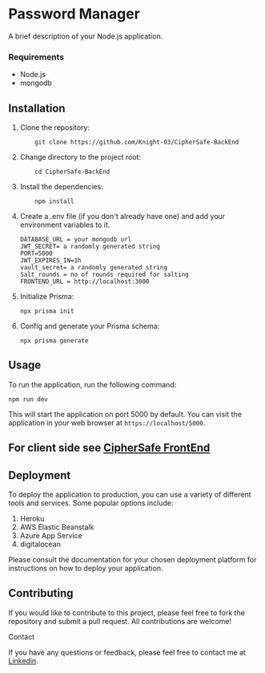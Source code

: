 # Password Manager

A brief description of your Node.js application.

### Requirements

- Node.js
- mongodb

## Installation

1. Clone the repository:
    ```base
        git clone https://github.com/Knight-03/CipherSafe-BackEnd
    ```

2. Change directory to the project root:
    ```
        cd CipherSafe-BackEnd
    ```
3. Install the dependencies:
    ```base
        npm install
    ```
4. Create a .env file (if you don't already have one) and add your environment variables to it.
    ```base
    DATABASE_URL = your mongodb url
    JWT_SECRET= a randomly generated string 
    PORT=5000
    JWT_EXPIRES_IN=1h
    vault_secret= a randomly generated string
    Salt_rounds = no of rounds required for salting
    FRONTEND_URL = http://localhost:3000
    ```
5. Initialize Prisma:
    ```base
    npx prisma init
    ```
6. Config and generate your Prisma schema:
    ```base 
    npx prisma generate
    ```

## Usage

To run the application, run the following command:

```base
npm run dev
```

This will start the application on port 5000 by default. You can visit the application in your web browser at `https://localhost/5000`.


## For client side see [CipherSafe FrontEnd](https://github.com/Knight-03/CipherSafe-FrontEnd)

## Deployment

To deploy the application to production, you can use a variety of different tools and services. Some popular options include:

1. Heroku
2. AWS Elastic Beanstalk
3. Azure App Service
4. digitalocean

Please consult the documentation for your chosen deployment platform for instructions on how to deploy your application.

## Contributing

If you would like to contribute to this project, please feel free to fork the repository and submit a pull request. All contributions are welcome!


Contact

If you have any questions or feedback, please feel free to contact me at [Linkedin](https://www.linkedin.com/in/dhvani-p/).

